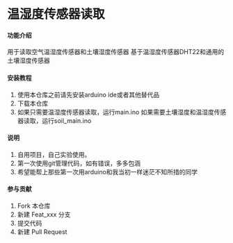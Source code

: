# 温湿度传感器读取

#### 功能介绍
用于读取空气温湿度传感器和土壤湿度传感器
基于温湿度传感器DHT22和通用的土壤湿度传感器
#### 安装教程
1. 使用本仓库之前请先安装arduino ide或者其他替代品
2. 下载本仓库
3. 如果只需要温湿度传感器读取，运行main.ino
如果需要土壤湿度和温湿度传感器读取，运行soil_main.ino

#### 说明

1. 自用项目，自己实验使用。
2. 第一次使用git管理代码，如有错误，多多包涵
3. 希望能帮上那些第一次用arduino和我当初一样迷茫不知所措的同学

#### 参与贡献

1. Fork 本仓库
2. 新建 Feat_xxx 分支
3. 提交代码
4. 新建 Pull Request